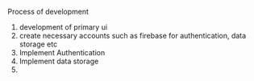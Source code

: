 Process of development
1) development of primary ui
2) create necessary accounts such as firebase for authentication, data storage etc
3) Implement Authentication
4) Implement data storage
5) 